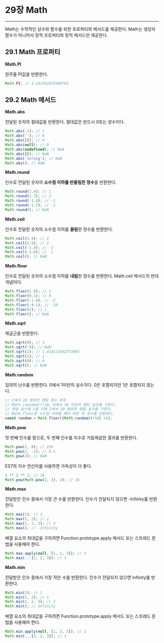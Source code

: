 # 29장 Math

---

Math는 수학적인 상수와 함수를 위한 프로퍼티와 메서드를 제공한다. Math는 생성자 함수가 아니어서 정적 프로퍼티와 정적 메서드만 제공한다.

## 29.1 Math 프로퍼티

**Math.PI**

원주율 PI값을 반환한다.

```jsx
Math.PI; // 3.141592653589793
```

## 29.2 Math 메서드

**Math.abs**

전달된 숫자의 절대값을 반환한다. 절대값은 반드시 0또는 양수이다.

```jsx
Math.abs(-1); // 1
Math.abs(''); // 0
Math.abs([]); // 0
Math.abs(null); // 0
Math.abs(undefined); // NaN
Math.abs({}); // NaN
Math.abs('string'); // NaN
Math.abs(); // NaN
```

**Math.round**

인수로 전달된 숫자의 **소수점 이하를 반올림한 정수**를 반환한다.

```jsx
Math.round(1.4); // 1
Math.round(1.7); // 2
Math.round(-1.4); // -1
Math.round(-1.7); // -2
Math.round(); // NaN
```

**Math.ceil**

인수로 전달된 숫자의 소수점 이하를 **올림**한 정수를 반환한다.

```jsx
Math.ceil(1.4); // 2
Math.ceil(1.5); // 2
Math.ceil(-1.4); // -1
Math,ceil(-1.6); // -1
Math.ceil(); // NaN
```

**Math.floor**

인수로 전달된 숫자의 소수점 이하를 **내림**한 정수를 반환한다. Math.ceil 메서드의 반대 개념이다.

```jsx
Math.floor(1.9); // 1
Math.floor(9.1); // 9
Math.floor(-1.9); // -2
Math.floor(-9.1); // -10
Math.floor(1); // 1
Math.floor(); // NaN
```

**Math.sqrt**

제곱근을 반환한다.

```jsx
Math.sqrt(9); // 3
Math.sqrt(-9); // NaN
Math.sqrt(2); // 1.414213562373095
Math.sqrt(1); // 1
Math.sqrt(0); // 0
Math.sqrt(); // NaN
```

**Math.random**

임의의 난수를 반환한다. 0에서 1미만의 실수이다. 0은 포함되지만 1은 포함되지 않는다.

```jsx
// 1에서 10 범위의 랜덤 정수 취득
// Math.raondom()*10, 0에서 10 미만의 랜덤 실수를 구한다.
// 랜덤 실수에 1을 더해 1에서 10 범위의 랜덤 실수를 구한다.
// Math.floor로 소수점 이하를 떼어 버린 후 정수를 반환한다.
const random = Math.floor((Math.random()*10) +1);
```

**Math.pow**

첫 번째 인수를 밑으로, 두 번째 인수를 지수로 거듭제곱한 결과를 반환한다.

```jsx
Math.pow(2, 8); // 256
Math.pow(2, -1); // 0.5
Math.pow(2); // NaN
```

ES7의 지수 연산자를 사용하면 가독성이 더 좋다.

```jsx
2 ** 2 ** 2; // 16
Math.pow(Math.pow(2, 2), 2); // 16
```

**Math.max**

전달받은 인수 중에서 가장 큰 수를 반환한다. 인수가 전달되지 않으면 -Infinity를 반환한다.

```jsx
Math.max(1); // 1
Math.max(1, 2); // 2
Math.max(1, 2, 3); // 3
Math.max(); // -Infinity
```

배열 요소의 최대값을 구하려면 Function.prototype.apply 메서드 또는 스프레드 문법을 사용해야 한다.

```jsx
Math.max.apply(null, [1, 2, 3]); // 3
Math.max(...[1, 2, 3]); // 3 
```

**Math.min**

전달받은 인수 중에서 가장 작은 수를 반환한다. 인수가 전달되지 않으면 Infinity를 반환한다.

```jsx
Math.min(1); // 1
Math.min(1, 2); // 1
Math.min(1, 2, 3); // 1
Math.min(); // Infinity
```

배열 요소의 최대값을 구하려면 Function.prototype.apply 메서드 또는 스프레드 문법을 사용해야 한다.

```jsx
Math.min.apply(null, [1, 2, 3]); // 1
Math.min(...[1, 2, 3]); // 1
```
